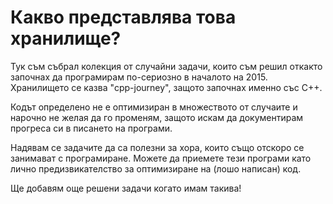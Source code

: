 # Какво представлява това хранилище?

Тук съм събрал колекция от случайни задачи, които съм решил откакто започнах да програмирам по-сериозно в началото на 2015. Хранилището се казва "cpp-journey", защото започнах именно със C++.

Кодът определено не е оптимизиран в множеството от случаите и нарочно не желая да го променям, защото искам да документирам прогреса си в писането на програми.

Надявам се задачите да са полезни за хора, които също отскоро се занимават с програмиране. Можете да приемете тези програми като лично предизвикателство за оптимизиране на (лошо написан) код.

Ще добавям още решени задачи когато имам такива!
